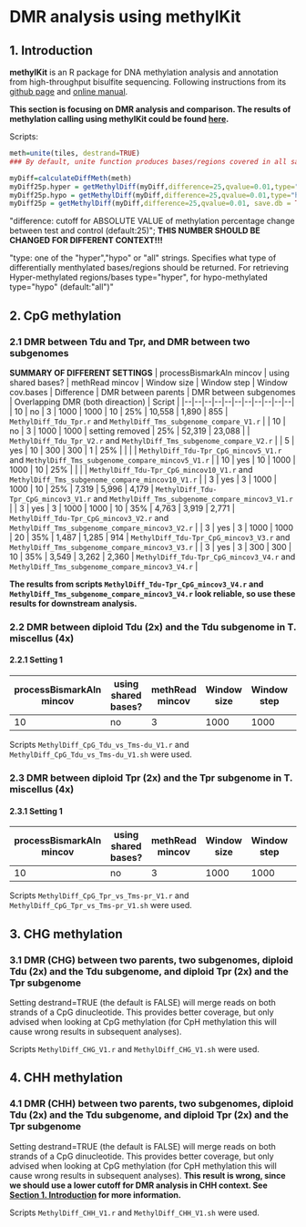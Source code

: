 # DMR analysis using methylKit
## 1. Introduction
**methylKit** is an R package for DNA methylation analysis and annotation from high-throughput bisulfite sequencing. Following instructions from its  [github page](https://github.com/al2na/methylKit) and [online manual](https://bioconductor.org/packages/release/bioc/vignettes/methylKit/inst/doc/methylKit.html#23_Reading_the_methylation_calls_from_sorted_Bismark_alignments).

**This section is focusing on DMR analysis and comparison. The results of methylation calling using methylKit could be found [here](https://github.com/GatorShan/Tragopogon-Methylation-Project/blob/master/methylKit_analysis/README.md#2-reading-the-methylation-calls-from-sorted-bismark-alignments).**

Scripts:
```r
meth=unite(tiles, destrand=TRUE)
### By default, unite function produces bases/regions covered in all samples

myDiff=calculateDiffMeth(meth)
myDiff25p.hyper = getMethylDiff(myDiff,difference=25,qvalue=0.01,type="hyper", save.db = TRUE)
myDiff25p.hypo = getMethylDiff(myDiff,difference=25,qvalue=0.01,type="hypo", save.db = TRUE)
myDiff25p = getMethylDiff(myDiff,difference=25,qvalue=0.01, save.db = TRUE)
```


"difference: cutoff for ABSOLUTE VALUE of methylation percentage change between test and control (default:25)"; **THIS NUMBER SHOULD BE CHANGED FOR DIFFERENT CONTEXT!!!**

"type: one of the "hyper","hypo" or "all" strings. Specifies what type of differentially menthylated bases/regions should be returned. For retrieving Hyper-methylated regions/bases type="hyper", for hypo-methylated type="hypo" (default:"all")"

## 2. CpG methylation
### 2.1 DMR between Tdu and Tpr, and DMR between two subgenomes
**SUMMARY OF DIFFERENT SETTINGS**
| processBismarkAln mincov | using shared bases? | methRead mincov | Window size | Window step | Window cov.bases | Difference | DMR between parents | DMR between subgenomes | Overlapping DMR (both direaction) | Script |
|--|--|--|--|--|--|--|--|--|--|--|
| 10 | no | 3 | 1000 | 1000 | 10 | 25% | 10,558 | 1,890 | 855 | `MethylDiff_Tdu_Tpr.r` and `MethylDiff_Tms_subgenome_compare_V1.r` |
| 10 | no | 3 | 1000 | 1000 | setting removed | 25% | 52,319 | 23,088 |  | `MethylDiff_Tdu_Tpr_V2.r` and `MethylDiff_Tms_subgenome_compare_V2.r` |
| 5 | yes | 10 | 300 | 300 | 1 | 25% | | | | `MethylDiff_Tdu-Tpr_CpG_mincov5_V1.r` and `MethylDiff_Tms_subgenome_compare_mincov5_V1.r` |
| 10 | yes | 10 | 1000 | 1000 | 10 | 25% | | | | `MethylDiff_Tdu-Tpr_CpG_mincov10_V1.r` and `MethylDiff_Tms_subgenome_compare_mincov10_V1.r` |
| 3 | yes | 3 | 1000 | 1000 | 10 | 25% | 7,319 | 5,996 | 4,179 | `MethylDiff_Tdu-Tpr_CpG_mincov3_V1.r` and `MethylDiff_Tms_subgenome_compare_mincov3_V1.r` |
| 3 | yes | 3 | 1000 | 1000 | 10 | 35% | 4,763 | 3,919 | 2,771 | `MethylDiff_Tdu-Tpr_CpG_mincov3_V2.r` and `MethylDiff_Tms_subgenome_compare_mincov3_V2.r` |
| 3 | yes | 3 | 1000 | 1000 | 20 | 35% | 1,487 | 1,285 | 914 | `MethylDiff_Tdu-Tpr_CpG_mincov3_V3.r` and `MethylDiff_Tms_subgenome_compare_mincov3_V3.r` |
| 3 | yes | 3 | 300 | 300 | 10 | 35% | 3,549 | 3,262 | 2,360 | `MethylDiff_Tdu-Tpr_CpG_mincov3_V4.r` and `MethylDiff_Tms_subgenome_compare_mincov3_V4.r` |

**The results from scripts `MethylDiff_Tdu-Tpr_CpG_mincov3_V4.r` and `MethylDiff_Tms_subgenome_compare_mincov3_V4.r` look reliable, so use these results for downstream analysis.**


### 2.2 DMR between diploid Tdu (2x) and the Tdu subgenome in T. miscellus (4x)
#### 2.2.1 Setting 1
| processBismarkAln mincov | using shared bases? | methRead mincov | Window size | Window step | Window cov.bases |
|--|--|--|--|--|--|
| 10 | no | 3 | 1000 | 1000 | 10 |

Scripts `MethylDiff_CpG_Tdu_vs_Tms-du_V1.r` and `MethylDiff_CpG_Tdu_vs_Tms-du_V1.sh` were used.

### 2.3 DMR between diploid Tpr (2x) and the Tpr subgenome in T. miscellus (4x)
#### 2.3.1 Setting 1
| processBismarkAln mincov | using shared bases? | methRead mincov | Window size | Window step | Window cov.bases |
|--|--|--|--|--|--|
| 10 | no | 3 | 1000 | 1000 | 10 |

Scripts `MethylDiff_CpG_Tpr_vs_Tms-pr_V1.r` and `MethylDiff_CpG_Tpr_vs_Tms-pr_V1.sh` were used.


## 3. CHG methylation
### 3.1 DMR (CHG) between two parents, two subgenomes, diploid Tdu (2x) and the Tdu subgenome, and diploid Tpr (2x) and the Tpr subgenome
Setting destrand=TRUE (the default is FALSE) will merge reads on both strands of a CpG dinucleotide. This provides better coverage, but only advised when looking at CpG methylation (for CpH methylation this will cause wrong results in subsequent analyses).

Scripts `MethylDiff_CHG_V1.r` and `MethylDiff_CHG_V1.sh` were used.

## 4. CHH methylation
### 4.1 DMR (CHH) between two parents, two subgenomes, diploid Tdu (2x) and the Tdu subgenome, and diploid Tpr (2x) and the Tpr subgenome
Setting destrand=TRUE (the default is FALSE) will merge reads on both strands of a CpG dinucleotide. This provides better coverage, but only advised when looking at CpG methylation (for CpH methylation this will cause wrong results in subsequent analyses). **This result is wrong, since we should use a lower cutoff for DMR analysis in CHH context. See [Section 1. Introduction](https://github.com/GatorShan/Tragopogon-Methylation-Project/blob/master/DMR_analysis_methylKit/README.md#1-introduction) for more information.**

Scripts `MethylDiff_CHH_V1.r` and `MethylDiff_CHH_V1.sh` were used.

